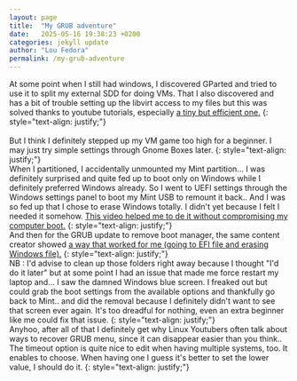```yaml
---
layout: page
title:  "My GRUB adventure"
date:   2025-05-16 19:38:23 +0200
categories: jekyll update
author: "Lou Fedora"
permalink: /my-grub-adventure
---
```

At some point when I still had windows, I discovered GParted and tried to use it to split my external SDD for doing VMs. That I also discovered and has a bit of trouble setting up the libvirt access to my files but this was solved thanks to youtube tutorials, especially [a tiny but efficient one.](https://www.youtube.com/watch?v=jWySqo6u2l0)
{: style="text-align: justify;"}
<br/>   
But I think I definitely stepped up my VM game too high for a beginner. I may just try simple settings through Gnome Boxes later.
{: style="text-align: justify;"}
<br/>
When I partitioned, I accidentally unmounted my Mint partition... I was definitely surprised and quite fed up to boot only on Windows while I definitely preferred Windows already. So I went to UEFI settings through the Windows settings panel to boot my Mint USB to remount it back.. And I was so fed up that I chose to erase Windows totally. I didn't yet because I felt I needed it somehow. [This video helped me to de it without compromising my computer boot.](https://youtu.be/QHRrFwEpzPU?si=V6wLisTd1gOGQsRe)
{: style="text-align: justify;"}
<br/>
And then for the GRUB update to remove boot manager, the same content creator showed [a way that worked for me (going to EFI file and erasing Windows file).](https://youtu.be/VCboZdiztNc?si=DRRZqb9Prfv9HPHG)
{: style="text-align: justify;"}
<br/>
NB : I'd advise to clean up those folders right away because I thought "I'd do it later" but at some point I had an issue that made me force restart my laptop and... I saw the damned Windows blue screen. I freaked out but could grab the boot settings from the available options and thankfully go back to Mint.. and did the removal because I definitely didn't want to see that screen ever again. It's too dreadful for nothing, even an extra beginner like me could fix that issue.
{: style="text-align: justify;"}
<br/>
Anyhoo, after all of that I definitely get why Linux Youtubers often talk about ways to recover GRUB menu, since it can disappear easier than you think.. The timeout option is quite nice to edit when having multiple systems, too. It enables to choose. When having one I guess it's better to set the lower value, I should do it.
{: style="text-align: justify;"}
